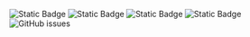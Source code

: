 ![Static Badge](https://img.shields.io/badge/blacklists-60-000000) ![Static Badge](https://img.shields.io/badge/blacklisted-2820608-cc0000) ![Static Badge](https://img.shields.io/badge/whitelisted-2242-00CC00) ![Static Badge](https://img.shields.io/badge/streaming_blacklist-28106-000000) ![GitHub issues](https://img.shields.io/github/issues/fabriziosalmi/blacklists)

